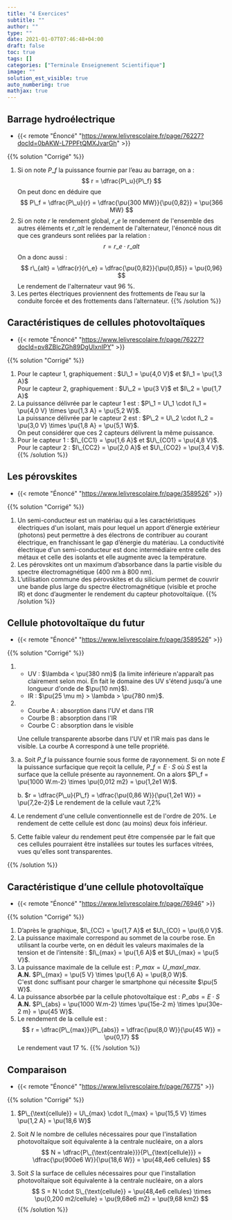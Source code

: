 ```yaml
---
title: "4 Exercices"
subtitle: ""
author: ""
type: ""
date: 2021-01-07T07:46:48+04:00
draft: false
toc: true
tags: []
categories: ["Terminale Enseignement Scientifique"]
image: ""
solution_est_visible: true
auto_numbering: true
mathjax: true
---
```


## Barrage hydroélectrique

- {{< remote "Énoncé" "https://www.lelivrescolaire.fr/page/76227?docId=0bAKW-L7PPFtQMXJvarGh" >}}

{{% solution "Corrigé" %}}

1. Si on note $P\_f$ la puissance fournie par l’eau au barrage, on a :
$$
    r = \dfrac{P\_u}{P\_f}
$$
On peut donc en déduire que
$$
    P\_f = \dfrac{P\_u}{r} = \dfrac{\pu{300 MW}}{\pu{0,82}} = \pu{366 MW}
$$
2. Si on note $r$ le rendement global, $r\_e$ le rendement de l'ensemble des autres éléments et $r\_{alt}$ le rendement de l'alternateur, l'énoncé nous dit que ces grandeurs sont reliées par la relation :
$$
    r = r\_e \cdot r\_{alt}
$$
On a donc aussi :
$$
    r\_{alt} = \dfrac{r}{r\_e} = \dfrac{\pu{0,82}}{\pu{0,85}} = \pu{0,96}
$$
Le rendement de l'alternateur vaut 96&nbsp;%.
3. Les pertes électriques proviennent des frottements de l’eau sur la conduite forcée et des frottements dans l’alternateur.
{{% /solution %}}

## Caractéristiques de cellules photovoltaïques

- {{< remote "Énoncé" "https://www.lelivrescolaire.fr/page/76227?docId=pv8ZBlcZGh89DgUIxnIPY" >}}

{{% solution "Corrigé" %}}

1. Pour le capteur 1, graphiquement : $U\_1 = \pu{4,0 V}$ et $I\_1 = \pu{1,3 A}$\
Pour le capteur 2, graphiquement : $U\_2 = \pu{3 V}$ et $I\_2 = \pu{1,7 A}$
2. La puissance délivrée par le capteur 1 est : $P\_1 = U\_1 \cdot I\_1 = \pu{4,0 V} \times \pu{1,3 A} = \pu{5,2 W}$.\
La puissance délivrée par le capteur 2 est : $P\_2 = U\_2 \cdot I\_2 = \pu{3,0 V} \times \pu{1,8 A} = \pu{5,1 W}$.\
On peut considérer que ces 2 capteurs délivrent la même puissance.
3. Pour le capteur 1 : $I\_{CC1} = \pu{1,6 A}$ et $U\_{CO1} = \pu{4,8 V}$.\
Pour le capteur 2 : $I\_{CC2} = \pu{2,0 A}$ et $U\_{CO2} = \pu{3,4 V}$.
{{% /solution %}}

## Les pérovskites

- {{< remote "Énoncé" "https://www.lelivrescolaire.fr/page/3589526" >}}

{{% solution "Corrigé" %}}

1. Un semi-conducteur est un matériau qui a les caractéristiques électriques d'un isolant, mais pour lequel un apport d’énergie extérieur (photons) peut permettre à des électrons de contribuer au courant électrique, en franchissant le gap d’énergie du matériau. La conductivité électrique d'un semi-conducteur est donc intermédiaire entre celle des métaux et celle des isolants et elle augmente avec la température.
2. Les pérovskites ont un maximum d’absorbance dans la partie visible du spectre électromagnétique (400 nm à 800 nm).
3. L’utilisation commune des pérovskites et du silicium permet de couvrir une bande plus large du spectre électromagnétique (visible et proche IR) et donc d’augmenter le rendement du capteur photovoltaïque.
{{% /solution %}}

## Cellule photovoltaïque du futur

- {{< remote "Énoncé" "https://www.lelivrescolaire.fr/page/3589526" >}}

{{% solution "Corrigé" %}}

1. - UV : $\lambda < \pu{380 nm}$ (la limite inférieure n'apparaît pas clairement selon moi. En fait le domaine des UV s'étend jusqu'à une longueur d'onde de $\pu{10 nm}$).
    - IR : $\pu{25 \mu m} > \lambda > \pu{780 nm}$.

2. - Courbe A : absorption dans l'UV et dans l'IR
    - Courbe B : absorption dans l'IR
    - Courbe C : absorption dans le visible

    Une cellule transparente absorbe dans l'UV et l'IR mais pas dans le visible. La courbe A correspond à une telle propriété.

3. a. Soit $P\_f$ la puissance fournie sous forme de rayonnement. Si on note $E$ la puissance surfacique que reçoit la cellule, $P\_f = E \cdot S$ où $S$ est la surface que la cellule présente au rayonnement. On a alors $P\_f = \pu{1000 W.m-2} \times \pu{0,012 m2} = \pu{1,2e1 W}$.

    b. $r = \dfrac{P\_u}{P\_f} = \dfrac{\pu{0,86 W}}{\pu{1,2e1 W}} = \pu{7,2e-2}$ Le rendement de la cellule vaut 7,2%

4. Le rendement d'une cellule conventionnelle est de l'ordre de 20%. Le rendement de cette cellule est donc (au moins) deux fois inférieur.

5. Cette faible valeur du rendement peut être compensée par le fait que ces cellules pourraient être installées sur toutes les surfaces vitrées, vues qu'elles sont transparentes.

{{% /solution %}}

## Caractéristique d’une cellule photovoltaïque

- {{< remote "Énoncé" "https://www.lelivrescolaire.fr/page/76946" >}}

{{% solution "Corrigé" %}}

1. D’après le graphique, $I\_{CC} = \pu{1,7 A}$ et $U\_{CO} = \pu{6,0 V}$.
2. La puissance maximale correspond au sommet de la courbe rose. En utilisant la courbe verte, on en déduit les valeurs maximales de la tension et de l’intensité : $I\_{max} = \pu{1,6 A}$ et $U\_{max} = \pu{5 V}$.
3. La puissance maximale de la cellule est : $P\_{max} = U\_{max} I\_{max}$.\
**A.N.** $P\_{max} = \pu{5 V} \times \pu{1,6 A} = \pu{8,0 W}$.\
C'est donc suffisant pour charger le smartphone qui nécessite $\pu{5 W}$.
4. La puissance absorbée par la cellule photovoltaïque est : $P\_{abs} = E \cdot S$\
**A.N.** $P\_{abs} = \pu{1000 W.m-2} \times \pu{15e-2 m} \times \pu{30e-2 m} = \pu{45 W}$.
5. Le rendement de la cellule est :
$$
    r = \dfrac{P\_{max}}{P\_{abs}} = \dfrac{\pu{8,0 W}}{\pu{45 W}} = \pu{0,17}
$$
Le rendement vaut 17&nbsp;%.
{{% /solution %}}

<!--
## Pour ou contre le photovoltaïque (Travail audio à rendre)

- {{< remote "Énoncé" "https://www.lelivrescolaire.fr/page/76946" >}}
-->

## Comparaison

- {{< remote "Énoncé" "https://www.lelivrescolaire.fr/page/76775" >}}

{{% solution "Corrigé" %}}

1. $P\_{\text{cellule}} = U\_{max} \cdot I\_{max} = \pu{15,5 V} \times \pu{1,2 A} = \pu{18,6 W}$

2. Soit $N$ le nombre de cellules nécessaires pour que l'installation photovoltaïque soit équivalente à la centrale nucléaire, on a alors
$$
    N = \dfrac{P\_{\text{centrale}}}{P\_{\text{cellule}}} = \dfrac{\pu{900e6 W}}{\pu{18,6 W}} = \pu{48,4e6 cellules}
$$

3. Soit $S$ la surface de cellules nécessaires pour que l'installation photovoltaïque soit équivalente à la centrale nucléaire, on a alors
$$
    S = N \cdot S\_{\text{cellule}} = \pu{48,4e6 cellules} \times \pu{0,200 m2/cellule} = \pu{9,68e6 m2} = \pu{9,68 km2}
$$
{{% /solution %}}
